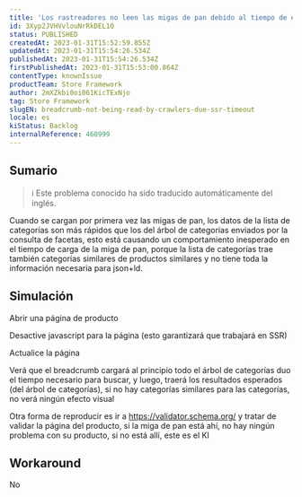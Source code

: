 ```yaml
---
title: 'Los rastreadores no leen las migas de pan debido al tiempo de espera del SSR'
id: 3Xyp2JVHVvlouNrRkDEL1O
status: PUBLISHED
createdAt: 2023-01-31T15:52:59.855Z
updatedAt: 2023-01-31T15:54:26.534Z
publishedAt: 2023-01-31T15:54:26.534Z
firstPublishedAt: 2023-01-31T15:53:00.864Z
contentType: knownIssue
productTeam: Store Framework
author: 2mXZkbi0oi061KicTExNjo
tag: Store Framework
slugEN: breadcrumb-not-being-read-by-crawlers-due-ssr-timeout
locale: es
kiStatus: Backlog
internalReference: 460999
---
```


## Sumario

>ℹ️ Este problema conocido ha sido traducido automáticamente del inglés.


Cuando se cargan por primera vez las migas de pan, los datos de la lista de categorías son más rápidos que los del árbol de categorías enviados por la consulta de facetas, esto está causando un comportamiento inesperado en el tiempo de carga de la miga de pan, porque la lista de categorías trae también categorías similares de productos similares y no tiene toda la información necesaria para json+ld.


##

## Simulación



Abrir una página de producto

Desactive javascript para la página (esto garantizará que trabajará en SSR)

Actualice la página

Verá que el breadcrumb cargará al principio todo el árbol de categorías duo el tiempo necesario para buscar, y luego, traerá los resultados esperados (del árbol de categorías), si no hay categorías similares para las categorías, no verá ningún efecto visual

Otra forma de reproducir es ir a https://validator.schema.org/
y tratar de validar la página del producto, si la miga de pan está ahí, no hay ningún problema con su producto, si no está allí, este es el KI



## Workaround


No

